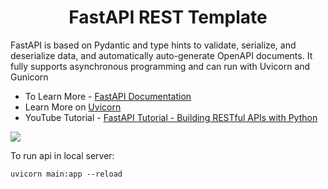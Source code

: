 <h1 align="center">FastAPI REST Template</h1>

FastAPI is based on Pydantic and type hints to validate, serialize, and deserialize data, and automatically auto-generate OpenAPI documents. It fully supports asynchronous programming and can run with Uvicorn and Gunicorn

- To Learn More - [FastAPI Documentation](https://fastapi.tiangolo.com/)
- Learn More on [Uvicorn](https://www.uvicorn.org/)
- YouTube Tutorial - [FastAPI Tutorial - Building RESTful APIs with Python](https://www.youtube.com/watch?v=GN6ICac3OXY&t)

<img src="https://miro.medium.com/max/1200/1*L6Eaowb7nHrLSiH41Tp4sA.png">

To run api in local server: 

```
uvicorn main:app --reload
```
